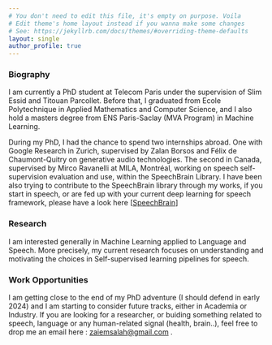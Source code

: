 ```yaml
---
# You don't need to edit this file, it's empty on purpose. Voila
# Edit theme's home layout instead if you wanna make some changes
# See: https://jekyllrb.com/docs/themes/#overriding-theme-defaults
layout: single
author_profile: true
---
```


### Biography
I am currently a PhD student at Telecom Paris under the supervision of Slim Essid and Titouan Parcollet. Before that, I graduated from Ecole Polytechnique in Applied Mathematics and Computer Science, and I also hold a masters degree from ENS Paris-Saclay (MVA Program) in Machine Learning.

During my PhD, I had the chance to spend two internships abroad. One with Google Research in Zurich, supervised by Zalan Borsos and Félix de Chaumont-Quitry on generative audio technologies. The second in Canada, supervised by Mirco Ravanelli at MILA, Montréal, working on speech self-supervision evaluation and use, within the SpeechBrain Library. I have been also trying to contribute to the SpeechBrain library through my works, if you start in speech, or are fed up with your current deep learning for speech framework, please have a look here [<a href="https://github.com/speechbrain/benchmarks/tree/main/" target="_blank">SpeechBrain</a>]


### Research
I am interested generally in Machine Learning applied to Language and Speech. More precisely, my current research focuses on understanding and motivating the choices in Self-supervised learning pipelines for speech.

### Work Opportunities

I am getting close to the end of my PhD adventure (I should defend in early 2024) and I am starting to consider future tracks, either in Academia or Industry. If you are looking for a researcher, or buiding something related to speech, language or any human-related signal (health, brain..), feel free to drop me an email here : zaiemsalah@gmail.com .

